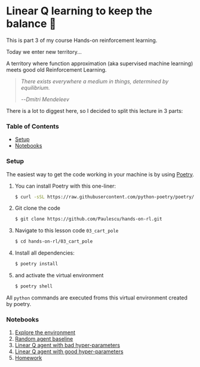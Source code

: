 # Linear Q learning to keep the balance 💃

This is part 3 of my course Hands-on reinforcement learning.

Today we enter new territory...

A territory where function approximation (aka supervised machine learning)
meets good old Reinforcement Learning.

> *There exists everywhere a medium in things, determined by equilibrium.*
>
> --_Dmitri Mendeleev_

There is a lot to diggest here, so I decided to split this lecture in 3 parts:

### Table of Contents

* [Setup](#setup)
* [Notebooks](#notebooks)


### Setup

The easiest way to get the code working in your machine is by using [Poetry](https://python-poetry.org/docs/#installation).


1. You can install Poetry with this one-liner:
    ```bash
    $ curl -sSL https://raw.githubusercontent.com/python-poetry/poetry/master/get-poetry.py | python -
    ```

2. Git clone the code
    ```bash
    $ git clone https://github.com/Paulescu/hands-on-rl.git 
    ```

3. Navigate to this lesson code `03_cart_pole`
    ```bash
    $ cd hands-on-rl/03_cart_pole
    ```

4. Install all dependencies:
    ```bash
    $ poetry install
    ```

5. and activate the virtual environment
    ```bash
    $ poetry shell
    ```

All `python` commands are executed froms this virtual environment created by poetry.

### Notebooks

1. [Explore the environment](notebooks/00_environment.ipynb)
2. [Random agent baseline](notebooks/01_random_agent_baseline.ipynb)
3. [Linear Q agent with bad hyper-parameters](notebooks/02_linear_q_agent_bad_hyperparameters.ipynb)
4. [Linear Q agent with good hyper-parameters](notebooks/03_linear_q_agent_good_hyperparameters.ipynb)
5. [Homework](notebooks/04_homework.ipynb)